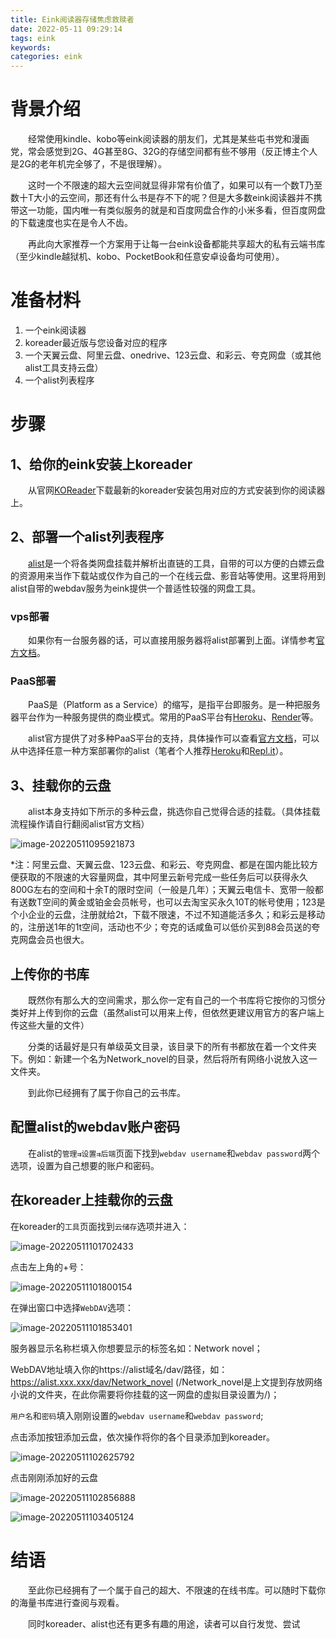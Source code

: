 ```yaml
---
title: Eink阅读器存储焦虑救赎者
date: 2022-05-11 09:29:14
tags: eink
keywords: 
categories: eink
---
```


# 背景介绍

　　经常使用kindle、kobo等eink阅读器的朋友们，尤其是某些屯书党和漫画党，常会感觉到2G、4G甚至8G、32G的存储空间都有些不够用（反正博主个人是2G的老年机完全够了，不是很理解）。

　　这时一个不限速的超大云空间就显得非常有价值了，如果可以有一个数T乃至数十T大小的云空间，那还有什么书是存不下的呢？但是大多数eink阅读器并不携带这一功能，国内唯一有类似服务的就是和百度网盘合作的小米多看，但百度网盘的下载速度也实在是令人不齿。

　　再此向大家推荐一个方案用于让每一台eink设备都能共享超大的私有云端书库（至少kindle越狱机、kobo、PocketBook和任意安卓设备均可使用）。

# 准备材料

1. 一个eink阅读器
2. koreader最近版与您设备对应的程序
3. 一个天翼云盘、阿里云盘、onedrive、123云盘、和彩云、夸克网盘（或其他alist工具支持云盘）
4. 一个alist列表程序

# 步骤

## 1、给你的eink安装上koreader

　　从官网[KOReader](https://github.com/koreader/koreader/releases)下载最新的koreader安装包用对应的方式安装到你的阅读器上。

## 2、部署一个alist列表程序

　　[alist](https://alist-doc.nn.ci/docs/)是一个将各类网盘挂载并解析出直链的工具，自带的可以方便的白嫖云盘的资源用来当作下载站或仅作为自己的一个在线云盘、影音站等使用。这里将用到alist自带的webdav服务为eink提供一个普适性较强的网盘工具。

### vps部署

　　如果你有一台服务器的话，可以直接用服务器将alist部署到上面。详情参考[官方文档](https://alist-doc.nn.ci/docs/install/script)。

### PaaS部署

　　PaaS是（Platform as a Service）的缩写，是指平台即服务。是一种把服务器平台作为一种服务提供的商业模式。常用的PaaS平台有[Heroku](https://heroku.com/)、[Render](https://render.com/)等。

　　alist官方提供了对多种PaaS平台的支持，具体操作可以查看[官方文档](https://alist-doc.nn.ci/docs/install/paas)，可以从中选择任意一种方案部署你的alist（笔者个人推荐[Heroku](https://github.com/alist-org/alist-heroku-postgres)和[Repl.it](https://github.com/alist-org/alist-replit)）。

## 3、挂载你的云盘

　　alist本身支持如下所示的多种云盘，挑选你自己觉得合适的挂载。（具体挂载流程操作请自行翻阅alist官方文档）

![image-20220511095921873](https://cdn.m-l.cc/gh/zzy-ac/My-Selves-Cloud@main/images/2022/07/01/image-20220511095921873.png)

*注：阿里云盘、天翼云盘、123云盘、和彩云、夸克网盘、都是在国内能比较方便获取的不限速的大容量网盘，其中阿里云新号完成一些任务后可以获得永久800G左右的空间和十余T的限时空间（一般是几年）；天翼云电信卡、宽带一般都有送数T空间的黄金或铂金会员帐号，也可以去淘宝买永久10T的帐号使用；123是个小企业的云盘，注册就给2t，下载不限速，不过不知道能活多久；和彩云是移动的，注册送1年的1t空间，活动也不少；夸克的话咸鱼可以低价买到88会员送的夸克网盘会员也很大。

## 上传你的书库

　　既然你有那么大的空间需求，那么你一定有自己的一个书库将它按你的习惯分类好并上传到你的云盘（虽然alist可以用来上传，但依然更建议用官方的客户端上传这些大量的文件）

　　分类的话最好是只有单级英文目录，该目录下的所有书都放在着一个文件夹下。例如：新建一个名为Network_novel的目录，然后将所有网络小说放入这一文件夹。

　　到此你已经拥有了属于你自己的云书库。

## 配置alist的webdav账户密码

　　在alist的`管理⇉设置⇉后端`页面下找到`webdav username`和`webdav password`两个选项，设置为自己想要的账户和密码。

## 在koreader上挂载你的云盘

在koreader的`工具`页面找到`云储存`选项并进入：

![image-20220511101702433](https://cdn.m-l.cc/gh/zzy-ac/My-Selves-Cloud@main/images/2022/07/01/image-20220511101702433.png)

点击左上角的+号：

![image-20220511101800154](https://cdn.m-l.cc/gh/zzy-ac/My-Selves-Cloud@main/images/2022/07/01/image-20220511101800154.png)

在弹出窗口中选择`WebDAV`选项：

![image-20220511101853401](https://cdn.m-l.cc/gh/zzy-ac/My-Selves-Cloud@main/images/2022/07/01/image-20220511101853401.png)

服务器显示名称栏填入你想要显示的标签名如：Network novel；

WebDAV地址填入你的https://alist域名/dav/路径，如：https://alist.xxx.xxx/dav/Network_novel (/Network_novel是上文提到存放网络小说的文件夹，在此你需要将你挂载的这一网盘的虚拟目录设置为/)；

`用户名`和`密码`填入刚刚设置的`webdav username`和`webdav password`;

点击添加按钮添加云盘，依次操作将你的各个目录添加到koreader。

![image-20220511102625792](https://cdn.m-l.cc/gh/zzy-ac/My-Selves-Cloud@main/images/2022/07/01/image-20220511102625792.png)

点击刚刚添加好的云盘

![image-20220511102856888](https://cdn.m-l.cc/gh/zzy-ac/My-Selves-Cloud@main/images/2022/07/01/image-20220511102856888.png)

![image-20220511103405124](https://cdn.m-l.cc/gh/zzy-ac/My-Selves-Cloud@main/images/2022/07/01/image-20220511103405124.png)


# 结语

　　至此你已经拥有了一个属于自己的超大、不限速的在线书库。可以随时下载你的海量书库进行查阅与观看。

　　同时koreader、alist也还有更多有趣的用途，读者可以自行发觉、尝试
